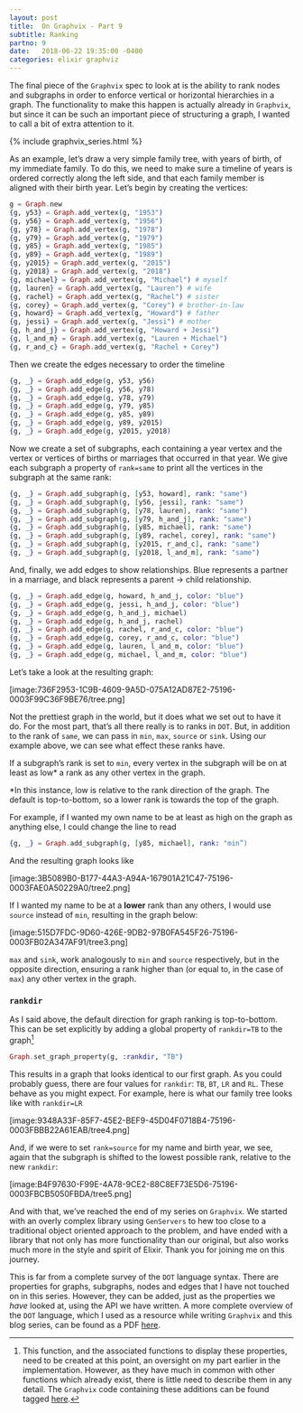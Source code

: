 ```yaml
---
layout: post
title:  On Graphvix - Part 9
subtitle: Ranking
partno: 9
date:   2018-06-22 19:35:00 -0400
categories: elixir graphviz
---
```


The final piece of the `Graphvix` spec to look at is the ability to rank nodes and subgraphs in order to enforce vertical or horizontal hierarchies in a graph. The functionality to make this happen is actually already in `Graphvix`, but since it can be such an important piece of structuring a graph, I wanted to call a bit of extra attention to it.

{% include graphvix_series.html %}

As an example, let’s draw a very simple family tree, with years of birth, of my immediate family. To do this, we need to make sure a timeline of years is ordered correctly along the left side, and that each family member is aligned with their birth year. Let’s begin by creating the vertices:

```elixir
g = Graph.new
{g, y53} = Graph.add_vertex(g, "1953") 
{g, y56} = Graph.add_vertex(g, "1956")
{g, y78} = Graph.add_vertex(g, "1978") 
{g, y79} = Graph.add_vertex(g, "1979")
{g, y85} = Graph.add_vertex(g, "1985")
{g, y89} = Graph.add_vertex(g, "1989")
{g, y2015} = Graph.add_vertex(g, "2015")
{g, y2018} = Graph.add_vertex(g, "2018")
{g, michael} = Graph.add_vertex(g, "Michael") # myself
{g, lauren} = Graph.add_vertex(g, "Lauren") # wife
{g, rachel} = Graph.add_vertex(g, "Rachel") # sister
{g, corey} = Graph.add_vertex(g, "Corey") # brother-in-law
{g, howard} = Graph.add_vertex(g, "Howard") # father
{g, jessi} = Graph.add_vertex(g, "Jessi") # mother
{g, h_and_j} = Graph.add_vertex(g, "Howard + Jessi")
{g, l_and_m} = Graph.add_vertex(g, "Lauren + Michael")
{g, r_and_c} = Graph.add_vertex(g, "Rachel + Corey")
```

Then we create the edges necessary to order the timeline

```elixir
{g, _} = Graph.add_edge(g, y53, y56)
{g, _} = Graph.add_edge(g, y56, y78)
{g, _} = Graph.add_edge(g, y78, y79)
{g, _} = Graph.add_edge(g, y79, y85)
{g, _} = Graph.add_edge(g, y85, y89)
{g, _} = Graph.add_edge(g, y89, y2015)
{g, _} = Graph.add_edge(g, y2015, y2018)
```

Now we create a set of subgraphs, each containing a year vertex and the vertex or vertices of births or marriages that occurred in that year. We give each subgraph a property of `rank=same` to print all the vertices in the subgraph at the same rank:

```elixir
{g, _} = Graph.add_subgraph(g, [y53, howard], rank: "same") 
{g, _} = Graph.add_subgraph(g, [y56, jessi], rank: "same")
{g, _} = Graph.add_subgraph(g, [y78, lauren], rank: "same")
{g, _} = Graph.add_subgraph(g, [y79, h_and_j], rank: "same")
{g, _} = Graph.add_subgraph(g, [y85, michael], rank: "same")
{g, _} = Graph.add_subgraph(g, [y89, rachel, corey], rank: "same")
{g, _} = Graph.add_subgraph(g, [y2015, r_and_c], rank: "same")
{g, _} = Graph.add_subgraph(g, [y2018, l_and_m], rank: "same")
```

And, finally, we add edges to show relationships. Blue represents a partner in a marriage, and black represents a parent -> child relationship.

```elixir
{g, _} = Graph.add_edge(g, howard, h_and_j, color: "blue")
{g, _} = Graph.add_edge(g, jessi, h_and_j, color: "blue")
{g, _} = Graph.add_edge(g, h_and_j, michael)
{g, _} = Graph.add_edge(g, h_and_j, rachel)
{g, _} = Graph.add_edge(g, rachel, r_and_c, color: "blue") 
{g, _} = Graph.add_edge(g, corey, r_and_c, color: "blue")
{g, _} = Graph.add_edge(g, lauren, l_and_m, color: "blue") 
{g, _} = Graph.add_edge(g, michael, l_and_m, color: "blue")
```

Let’s take a look at the resulting graph:

[image:736F2953-1C9B-4609-9A5D-075A12AD87E2-75196-0003F99C36F9BE76/tree.png]

Not the prettiest graph in the world, but it does what we set out to have it do. For the most part, that’s all there really is to ranks in `DOT`. But, in addition to the rank of `same`, we can pass in `min`, `max`, `source` or `sink`. Using our example above, we can see what effect these ranks have.

If a subgraph’s rank is set to `min`, every vertex in the subgraph will be on at least as low* a rank as any other vertex in the graph.

*In this instance, low is relative to the rank direction of the graph. The default is top-to-bottom, so a lower rank is towards the top of the graph.

For example, if I wanted my own name to be at least as high on the graph as anything else, I could change the line to read

```elixir
{g, _} = Graph.add_subgraph(g, [y85, michael], rank: "min”)
```

And the resulting graph looks like

[image:3B5089B0-B177-44A3-A94A-167901A21C47-75196-0003FAE0A50229A0/tree2.png]

If I wanted my name to be at a **lower** rank than any others, I would use `source` instead of `min`, resulting in the graph below:

[image:515D7FDC-9D60-426E-9DB2-97B0FA545F26-75196-0003FB02A347AF91/tree3.png]

`max` and `sink`, work analogously to `min` and `source` respectively, but in the opposite direction, ensuring a rank higher than (or equal to, in the case of `max`) any other vertex in the graph.

### `rankdir`

As I said above, the default direction for graph ranking is top-to-bottom. This can be set explicitly by adding a global property of `rankdir=TB` to the graph[^1]

```elixir
Graph.set_graph_property(g, :rankdir, "TB")
```

This results in a graph that looks identical to our first graph. As you could probably guess, there are four values for `rankdir`: `TB`, `BT`, `LR` and `RL`. These behave as you might expect. For example, here is what our family tree looks like with `rankdir=LR`

[image:9348A33F-85F7-45E2-BEF9-45D04F0718B4-75196-0003FBBB22A61EAB/tree4.png]

And, if we were to set `rank=source` for my name and birth year, we see, again that the subgraph is shifted to the lowest possible rank, relative to the new `rankdir`:

[image:B4F97630-F99E-4A78-9CE2-88C8EF73E5D6-75196-0003FBCB5050FBDA/tree5.png]

And with that, we’ve reached the end of my series on `Graphvix`. We started with an overly complex library using `GenServers` to hew too close to a traditional object oriented approach to the problem, and have ended with a library that not only has more functionality than our original, but also works much more in the style and spirit of Elixir. Thank you for joining me on this journey.


This is far from a complete survey of the `DOT` language syntax. There are properties for graphs, subgraphs, nodes and edges that I have not touched on in this series. However, they can be added, just as the properties we _have_ looked at, using the API we have written. A more complete overview of the `DOT` language, which I used as a resource while writing `Graphvix` and this blog series, can be found as a PDF [here](https://www.graphviz.org/pdf/dotguide.pdf).

[^1]: This function, and the associated functions to display these properties, need to be created at this point, an oversight on my part earlier in the implementation. However, as they have much in common with other functions which already exist, there is little need to describe them in any detail. The `Graphvix` code containing these additions can be found tagged [here](https://github.com/mikowitz/graphvix/tree/v1.0.0.pre.graphproperties).
